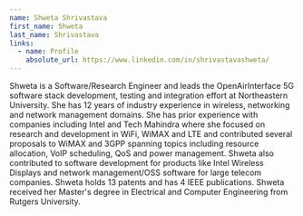 ```yaml
---
name: Shweta Shrivastava
first_name: Shweta
last_name: Shrivastava
links:
  - name: Profile
    absolute_url: https://www.linkedin.com/in/shrivastavashweta/
---
```


Shweta is a Software/Research Engineer and leads the OpenAirInterface 5G software stack development, testing and integration effort at Northeastern University. She has 12 years of industry experience in wireless, networking and network management domains. She has prior experience with companies including Intel and Tech Mahindra where she focused on research and development in WiFi, WiMAX and LTE and contributed several proposals to WiMAX and 3GPP spanning topics including resource allocation, VoIP scheduling, QoS and power management.  Shweta also contributed to software development for products like Intel Wireless Displays and network management/OSS software for large telecom companies. Shweta holds 13 patents and has 4 IEEE publications. Shweta received her Master's degree in Electrical and Computer Engineering from Rutgers University.